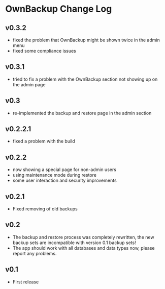 # OwnBackup Change Log

## v0.3.2
- fixed the problem that OwnBackup might be shown twice in the admin menu
- fixed some compliance issues

## v0.3.1
- tried to fix a problem with the OwnBackup section not showing up on the admin page

## v0.3
- re-implemented the backup and restore page in the admin section

## v0.2.2.1
- fixed a problem with the build

## v0.2.2
- now showing a special page for non-admin users
- using maintenance mode during restore
- some user interaction and security improvements

## v0.2.1
- Fixed removing of old backups 

## v0.2
- The backup and restore process was completely rewritten, the new backup sets are incompatible with version 0.1 backup sets! 
- The app should work with all databases and data types now, please report any problems. 

## v0.1
- First release
